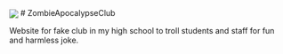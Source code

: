 <img src="https://assets.sp.milesplit.com/team_logos/4075?v=1" align="center" >
# ZombieApocalypseClub

Website for fake club in my high school to troll students and staff for fun and harmless joke. 
